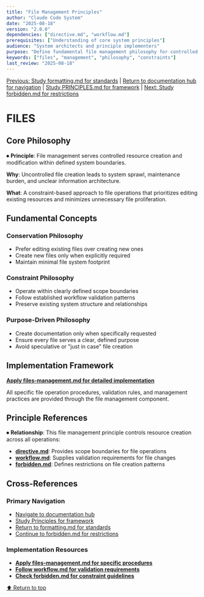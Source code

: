 ```yaml
---
title: "File Management Principles"
author: "Claude Code System"
date: "2025-08-18"
version: "2.0.0"
dependencies: ["directive.md", "workflow.md"]
prerequisites: ["Understanding of core system principles"]
audience: "System architects and principle implementers"
purpose: "Define fundamental file management philosophy for controlled resource operations"
keywords: ["files", "management", "philosophy", "constraints"]
last_review: "2025-08-18"
---
```


[Previous: Study formatting.md for standards](formatting.md) | [Return to documentation hub for navigation](../index.md) | [Study PRINCIPLES.md for framework](principles/PRINCIPLES.md) | [Next: Study forbidden.md for restrictions](forbidden.md)

# FILES

## Core Philosophy

⏺ **Principle**: File management serves controlled resource creation and modification within defined system boundaries.

**Why**: Uncontrolled file creation leads to system sprawl, maintenance burden, and unclear information architecture.

**What**: A constraint-based approach to file operations that prioritizes editing existing resources and minimizes unnecessary file proliferation.

## Fundamental Concepts

### Conservation Philosophy
- Prefer editing existing files over creating new ones
- Create new files only when explicitly required
- Maintain minimal file system footprint

### Constraint Philosophy
- Operate within clearly defined scope boundaries
- Follow established workflow validation patterns
- Preserve existing system structure and relationships

### Purpose-Driven Philosophy
- Create documentation only when specifically requested
- Ensure every file serves a clear, defined purpose
- Avoid speculative or "just in case" file creation

## Implementation Framework

**[Apply files-management.md for detailed implementation](../templates/templates/components/files-management.md)**

All specific file operation procedures, validation rules, and management practices are provided through the file management component.

## Principle References

⏺ **Relationship**: This file management principle controls resource creation across all operations:
- **[directive.md](directive.md)**: Provides scope boundaries for file operations
- **[workflow.md](workflow.md)**: Supplies validation requirements for file changes
- **[forbidden.md](forbidden.md)**: Defines restrictions on file creation patterns

## Cross-References

### Primary Navigation
- [Navigate to documentation hub](../index.md)
- [Study Principles for framework](principles/PRINCIPLES.md)
- [Return to formatting.md for standards](formatting.md)
- [Continue to forbidden.md for restrictions](forbidden.md)

### Implementation Resources
- **[Apply files-management.md for specific procedures](../templates/templates/components/files-management.md)**
- **[Follow workflow.md for validation requirements](workflow.md)**
- **[Check forbidden.md for constraint guidelines](forbidden.md)**

[⬆ Return to top](#files)